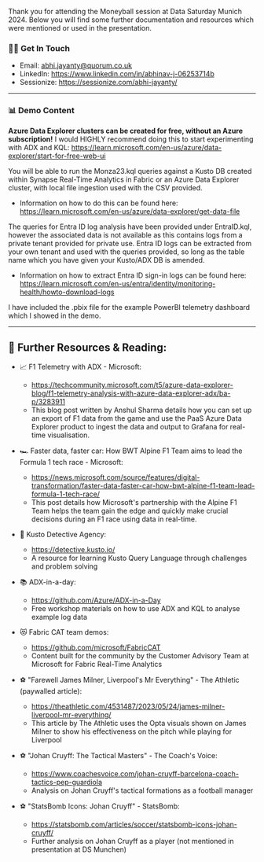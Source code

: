 Thank you for attending the Moneyball session at Data Saturday Munich 2024. Below you will find some further documentation and resources which were mentioned or used in the presentation.

### 👨‍💻 Get In Touch
- Email: abhi.jayanty@quorum.co.uk
- LinkedIn: https://www.linkedin.com/in/abhinav-j-06253714b
- Sessionize: https://sessionize.com/abhi-jayanty/

---
###  📊 Demo Content

**Azure Data Explorer clusters can be created for free, without an Azure subscription!** I would HIGHLY recommend doing this to start experimenting with ADX and KQL: https://learn.microsoft.com/en-us/azure/data-explorer/start-for-free-web-ui

You will be able to run the Monza23.kql queries against a Kusto DB created within Synapse Real-Time Analytics in Fabric or an Azure Data Explorer cluster, with local file ingestion used with the CSV provided. 
- Information on how to do this can be found here: https://learn.microsoft.com/en-us/azure/data-explorer/get-data-file

The queries for Entra ID log analysis have been provided under EntraID.kql, however the associated data is not available as this contains logs from a private tenant provided for private use. Entra ID logs can be extracted from your own tenant and used with the queries provided, so long as the table name which you have given your Kusto/ADX DB is amended. 
- Information on how to extract Entra ID sign-in logs can be found here: https://learn.microsoft.com/en-us/entra/identity/monitoring-health/howto-download-logs

I have included the .pbix file for the example PowerBI telemetry dashboard which I showed in the demo.

---

## 📖 Further Resources & Reading:

- 📈 F1 Telemetry with ADX - Microsoft:
  - https://techcommunity.microsoft.com/t5/azure-data-explorer-blog/f1-telemetry-analysis-with-azure-data-explorer-adx/ba-p/3283911
  - This blog post written by Anshul Sharma details how you can set up an export of F1 data from the game and use the PaaS Azure Data Explorer product to ingest the data and output to Grafana for real-time visualisation.
 
- 🏎️ Faster data, faster car: How BWT Alpine F1 Team aims to lead the Formula 1 tech race - Microsoft:
  - https://news.microsoft.com/source/features/digital-transformation/faster-data-faster-car-how-bwt-alpine-f1-team-lead-formula-1-tech-race/
  - This post details how Microsoft's partnership with the Alpine F1 Team helps the team gain the edge and quickly make crucial decisions during an F1 race using data in real-time.
 
- 🥇 Kusto Detective Agency:
  - https://detective.kusto.io/
  - A resource for learning Kusto Query Language through challenges and problem solving

- 📚 ADX-in-a-day:
  - https://github.com/Azure/ADX-in-a-Day
  - Free workshop materials on how to use ADX and KQL to analyse example log data
 
- 😻 Fabric CAT team demos:
  - https://github.com/microsoft/FabricCAT
  - Content built for the community by the Customer Advisory Team at Microsoft for Fabric Real-Time Analytics
 
- ⚽ "Farewell James Milner, Liverpool's Mr Everything" - The Athletic (paywalled article):
  - https://theathletic.com/4531487/2023/05/24/james-milner-liverpool-mr-everything/
  - This article by The Athletic uses the Opta visuals shown on James Milner to show his effectiveness on the pitch while playing for Liverpool

- ⚽ "Johan Cruyff: The Tactical Masters" - The Coach's Voice:
  - https://www.coachesvoice.com/johan-cruyff-barcelona-coach-tactics-pep-guardiola
  - Analysis on Johan Cruyff's tactical formations as a football manager

- ⚽ "StatsBomb Icons: Johan Cruyff" - StatsBomb:  
  - https://statsbomb.com/articles/soccer/statsbomb-icons-johan-cruyff/
  - Further analysis on Johan Cruyff as a player (not mentioned in presentation at DS Munchen)
